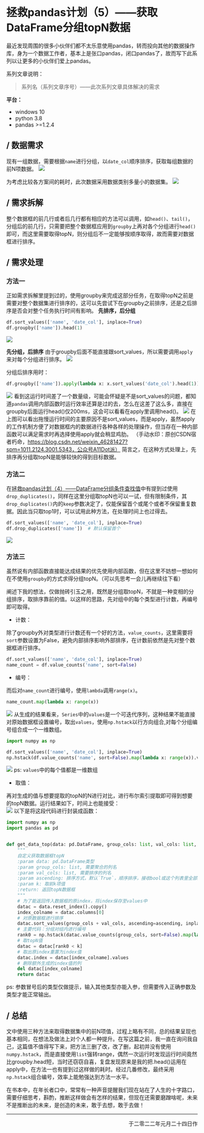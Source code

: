 # 拯救pandas计划（5）——获取DataFrame分组topN数据

最近发现周围的很多小伙伴们都不太乐意使用pandas，转而投向其他的数据操作库，身为一个数据工作者，基本上是张口pandas，闭口pandas了，故而写下此系列以让更多的小伙伴们爱上pandas。  

系列文章说明：

> 系列名（系列文章序号）——此次系列文章具体解决的需求  

**平台：**  

- windows 10
- python 3.8
- pandas >=1.2.4  

## / 数据需求

现有一组数据，需要根据`name`进行分组，以`date_col`顺序排序，获取每组数据的前N项数据。
![](https://gitee.com/kangliz/pic-drawing-bed/raw/master/picture/pandas_save/pandas_save_5_1.png)

为考虑比较各方案间的耗时，此次数据采用数据类别多量小的数据集。
![](https://gitee.com/kangliz/pic-drawing-bed/raw/master/picture/pandas_save/pandas_save_5_2.png)

## / 需求拆解

整个数据框的前几行或者后几行都有相应的方法可以调用，如`head()`、`tail()`，分组后的前几行，只需要把整个数据框应用到`groupby`上再对各个分组进行`head()`即可，而这里需要取得topN，则分组后不一定能够按顺序取得，故而需要对数据框进行排序。

## / 需求处理

### 方法一

正如需求拆解里提到过的，使用groupby来完成这部分任务，在取得topN之前是需要对整个数据集进行排序的，这可以先尝试下在groupby之前排序，还是之后排序是否会对整个任务执行时间有影响。
**先排序，后分组**  

```python
df.sort_values(['name', 'date_col'], inplace=True)
df.groupby(['name']).head(1)
```

![](https://gitee.com/kangliz/pic-drawing-bed/raw/master/picture/pandas_save/pandas_save_5_3.png)

**先分组，后排序**
由于groupby后面不能直接跟sort_values，所以需要调用`apply`来对每个分组进行排序。
![](https://gitee.com/kangliz/pic-drawing-bed/raw/master/picture/pandas_save/pandas_save_5_4.png)

分组后排序用时：

```python
df.groupby(['name']).apply(lambda x: x.sort_values('date_col').head(1)).reset_index(drop=True)
```

![](https://gitee.com/kangliz/pic-drawing-bed/raw/master/picture/pandas_save/pandas_save_5_5.png)
看到这运行时间差了一个数量级，可能会怀疑是不是sort_values的问题，都知道`pandas`调用内部函数时运行效率还算是过的去，怎么在这差了这么多，直接在groupby后面运行head()仅200ms，这会可以看看在apply里调用head()。
![](https://gitee.com/kangliz/pic-drawing-bed/raw/master/picture/pandas_save/pandas_save_5_6.png)
在上图可以看出拖慢运行时间的主要原因不是sort_values，而是apply，虽然apply的工作机制方便了对数据框内的数据进行各种各样的处理操作，但当存在一种内部函数可以满足需求时再选择使用apply就会稍显鸡肋。
（手动水印：原创CSDN宿者朽命，https://blog.csdn.net/weixin_46281427?spm=1011.2124.3001.5343，公众号A11Dot派）
简言之，在这种方式处理上，先排序再分组取topN是能够较快的得到目标数据。  

### 方法二

在[拯救pandas计划（4）——DataFrame分组条件查找值](https://blog.csdn.net/weixin_46281427/article/details/122504615)中有提到过使用`drop_duplicates()`，同样在这里分组取topN也可以一试，但有限制条件，其`drop_duplicates()`内的`keep`参数决定了，仅能保留首个或尾个或者不保留重复数据。因此当只取top1时，可以试用此种方法，在处理时间上也过得去。

```python
df.sort_values(['name', 'date_col'], inplace=True)
df.drop_duplicates(['name'])  # 默认保留首个
```

![](https://gitee.com/kangliz/pic-drawing-bed/raw/master/picture/pandas_save/pandas_save_5_7.png)

### 方法三

虽然说有内部函数直接能达成结果的优先使用内部函数，但在这里不妨想一想如何在不使用`groupby`的方式求得分组topN。（可以先思考一会儿再继续往下看）

阐述下我的想法，仅做抛砖引玉之用，既然是分组取topN，不就是一种变相的分组排序，取排序靠前的值。以这样的思路，先对组中的每个类型进行计数，再编号即可取得。

- 计数：   

除了groupby外对类型进行计数还有一个好的方法，`value_counts`，这里需要将`sort`参数设置为False，避免内部排序影响外部排序，在计数前依然是先对整个数据框进行排序。

```python
df.sort_values(['name', 'date_col'], inplace=True)
name_count = df.value_counts('name', sort=False)
```

- 编号：

而后对`name_count`进行编号，使用`lambda`调用`range(x)`。

```python
name_count.map(lambda x: range(x))
```

![](https://gitee.com/kangliz/pic-drawing-bed/raw/master/picture/pandas_save/pandas_save_5_8.png)
从生成的结果看来，`Series`中的`values`是一个可迭代序列，这种结果不能直接对原始数据框设置编号，取出`values`，使用`np.hstack`以行方向组合,对每个分组编号组合成一个一维数组。

```python
import numpy as np

df.sort_values(['name', 'date_col'], inplace=True)
np.hstack(df.value_counts('name', sort=False).map(lambda x: range(x)).values)
```

![](https://gitee.com/kangliz/pic-drawing-bed/raw/master/picture/pandas_save/pandas_save_5_9.png)
ps: `values`中的每个值都是一维数组

- 取值：

再对生成的值与想要提取的topN的N进行对比，进行布尔索引提取即可得到想要的topN数据。运行结果如下，时间上也能接受：  
![](https://gitee.com/kangliz/pic-drawing-bed/raw/master/picture/pandas_save/pandas_save_5_10.png)
以下是将这段代码进行封装成函数：

```python
import numpy as np
import pandas as pd


def get_data_top(data: pd.DataFrame, group_cols: list, val_cols: list, ascending: bool = True, k: int = 1):
    """
    自定义获取数据框topN
    :param data: pd.DataFrame类型
    :param group_cols: list, 需要聚合的列名
    :param val_cols: list, 需要排序的列名
    :param ascending: 排序方式，默认`True`，顺序排序，接收bool或这个列表里全部为bool的列表
    :param k: 取前k项值
    :return: 返回topN数据框
    """
    # 为了能返回传入数据框的原index，将index保存至values中
    datac = data.reset_index().copy()
    index_colname = datac.columns[0]
    # 对原数据框进行排序
    datac.sort_values(group_cols + val_cols, ascending=ascending, inplace=True)
    # 主要代码：分组对组内进行编号
    rank0 = np.hstack(datac.value_counts(group_cols, sort=False).map(lambda x: range(x)).values)
    # 取topN值
    datac = datac[rank0 < k]
    # 取出原index重置为index值
    datac.index = datac[index_colname].values
    # 删除额外生成的index值的列
    del datac[index_colname]
    return datac
```

ps: 参数冒号后的类型仅做提示，输入其他类型亦能入参，但需要传入正确参数及类型才能正常输出。

## / 总结

文中使用三种方法来取得数据集中的前N项值，过程上略有不同，总的结果呈现也基本相同，在想法及做法上对个人都一种提升。在写这篇之前，我一直在询问我自己，这篇值不值得写下来，把方法三删了改，改了删，起初并没有使用`numpy.hstack`，而是直接使用`list`强转range，偶然一次运行时发现运行时间竟然比groupby.head短，当时还窃窃自喜，复盘发现原来是我的把.head()运用在apply中，在方法一也有提到过这样做的耗时。经过几番修改，最终采用`np.hstack`组合编号，效率上能勉强达到方法一水平。  

在书本中，在年长者口中，常常有一种声音提醒我们现在站在了人生的十字路口，需要仔细思考，斟酌，推断这样做会有怎样的结果，但现在还需要磨蹭啥呢，未来不是推断出的未来，是创造的未来，敢于去想，敢于去做！  

----

<p align="right">于二零二二年元月二十四日作</p>
